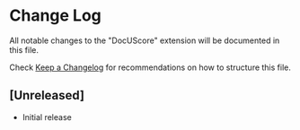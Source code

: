 # Change Log

All notable changes to the "DocUScore" extension will be documented in this file.

Check [Keep a Changelog](http://keepachangelog.com/) for recommendations on how to structure this file.

## [Unreleased]

- Initial release